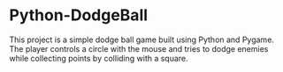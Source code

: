 # Python-DodgeBall
This project is a simple dodge ball game built using Python and Pygame. The player controls a circle with the mouse and tries to dodge enemies while collecting points by colliding with a square.
